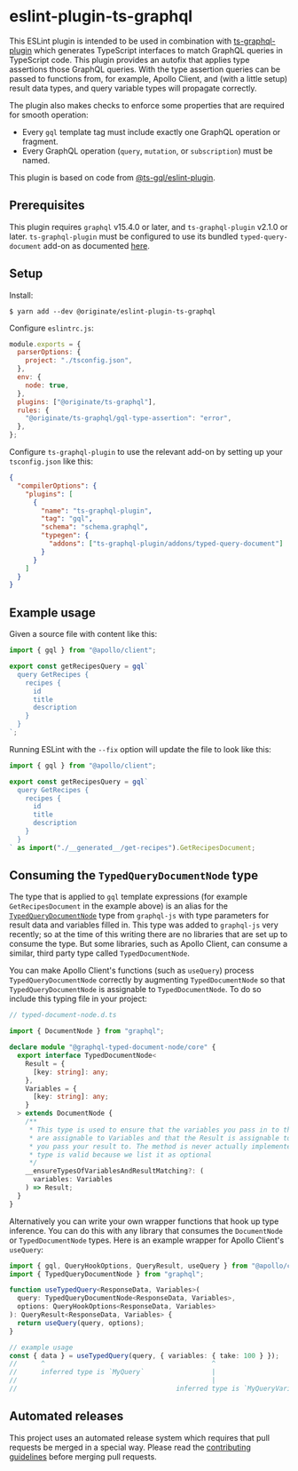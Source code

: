 # eslint-plugin-ts-graphql

This ESLint plugin is intended to be used in combination with
[ts-graphql-plugin][] which generates TypeScript interfaces to match GraphQL
queries in TypeScript code. This plugin provides an autofix that applies type
assertions those GraphQL queries. With the type assertion queries can be passed
to functions from, for example, Apollo Client, and (with a little setup) result
data types, and query variable types will propagate correctly.

The plugin also makes checks to enforce some properties that are required for
smooth operation:

- Every `gql` template tag must include exactly one GraphQL operation or
  fragment.
- Every GraphQL operation (`query`, `mutation`, or `subscription`) must be
  named.

This plugin is based on code from [@ts-gql/eslint-plugin][].

[ts-graphql-plugin]: https://github.com/Quramy/ts-graphql-plugin
[@ts-gql/eslint-plugin]: https://github.com/Thinkmill/ts-gql

## Prerequisites

This plugin requires `graphql` v15.4.0 or later, and `ts-graphql-plugin` v2.1.0
or later. `ts-graphql-plugin` must be configured to use its bundled
`typed-query-document` add-on as documented
[here](https://github.com/Quramy/ts-graphql-plugin#typed-query-document).

## Setup

Install:

    $ yarn add --dev @originate/eslint-plugin-ts-graphql

Configure `eslintrc.js`:

```js
module.exports = {
  parserOptions: {
    project: "./tsconfig.json",
  },
  env: {
    node: true,
  },
  plugins: ["@originate/ts-graphql"],
  rules: {
    "@originate/ts-graphql/gql-type-assertion": "error",
  },
};
```

Configure `ts-graphql-plugin` to use the relevant add-on by setting up your
`tsconfig.json` like this:

```json
{
  "compilerOptions": {
    "plugins": [
      {
        "name": "ts-graphql-plugin",
        "tag": "gql",
        "schema": "schema.graphql",
        "typegen": {
          "addons": ["ts-graphql-plugin/addons/typed-query-document"]
        }
      }
    ]
  }
}
```

## Example usage

Given a source file with content like this:

```ts
import { gql } from "@apollo/client";

export const getRecipesQuery = gql`
  query GetRecipes {
    recipes {
      id
      title
      description
    }
  }
`;
```

Running ESLint with the `--fix` option will update the file to look like this:

```ts
import { gql } from "@apollo/client";

export const getRecipesQuery = gql`
  query GetRecipes {
    recipes {
      id
      title
      description
    }
  }
` as import("./__generated__/get-recipes").GetRecipesDocument;
```

## Consuming the `TypedQueryDocumentNode` type

The type that is applied to `gql` template expressions (for example
`GetRecipesDocument` in the example above) is an alias for the
[`TypedQueryDocumentNode`](https://github.com/graphql/graphql-js/blob/master/src/utilities/typedQueryDocumentNode.d.ts)
type from `graphql-js` with type parameters for result data and variables filled
in. This type was added to `graphql-js` very recently; so at the time of this
writing there are no libraries that are set up to consume the type. But some
libraries, such as Apollo Client, can consume a similar, third party type called
`TypedDocumentNode`.

You can make Apollo Client's functions (such as `useQuery`) process
`TypedQueryDocumentNode` correctly by augmenting `TypedDocumentNode` so that
`TypedQueryDocumentNode` is assignable to `TypedDocumentNode`. To do so include
this typing file in your project:

```ts
// typed-document-node.d.ts

import { DocumentNode } from "graphql";

declare module "@graphql-typed-document-node/core" {
  export interface TypedDocumentNode<
    Result = {
      [key: string]: any;
    },
    Variables = {
      [key: string]: any;
    }
  > extends DocumentNode {
    /**
     * This type is used to ensure that the variables you pass in to the query
     * are assignable to Variables and that the Result is assignable to whatever
     * you pass your result to. The method is never actually implemented, but the
     * type is valid because we list it as optional
     */
    __ensureTypesOfVariablesAndResultMatching?: (
      variables: Variables
    ) => Result;
  }
}
```

Alternatively you can write your own wrapper functions that hook up type
inference. You can do this with any library that consumes the `DocumentNode` or
`TypedDocumentNode` types. Here is an example wrapper for Apollo Client's
`useQuery`:

```ts
import { gql, QueryHookOptions, QueryResult, useQuery } from "@apollo/client";
import { TypedQueryDocumentNode } from "graphql";

function useTypedQuery<ResponseData, Variables>(
  query: TypedQueryDocumentNode<ResponseData, Variables>,
  options: QueryHookOptions<ResponseData, Variables>
): QueryResult<ResponseData, Variables> {
  return useQuery(query, options);
}

// example usage
const { data } = useTypedQuery(query, { variables: { take: 100 } });
//      ^                                          ^
//      inferred type is `MyQuery`                 |
//                                                 |
//                                        inferred type is `MyQueryVariables`
```

## Automated releases

This project uses an automated release system which requires that pull requests
be merged in a special way. Please read the [contributing
guidelines](./CONTRIBUTING.md) before merging pull requests.
